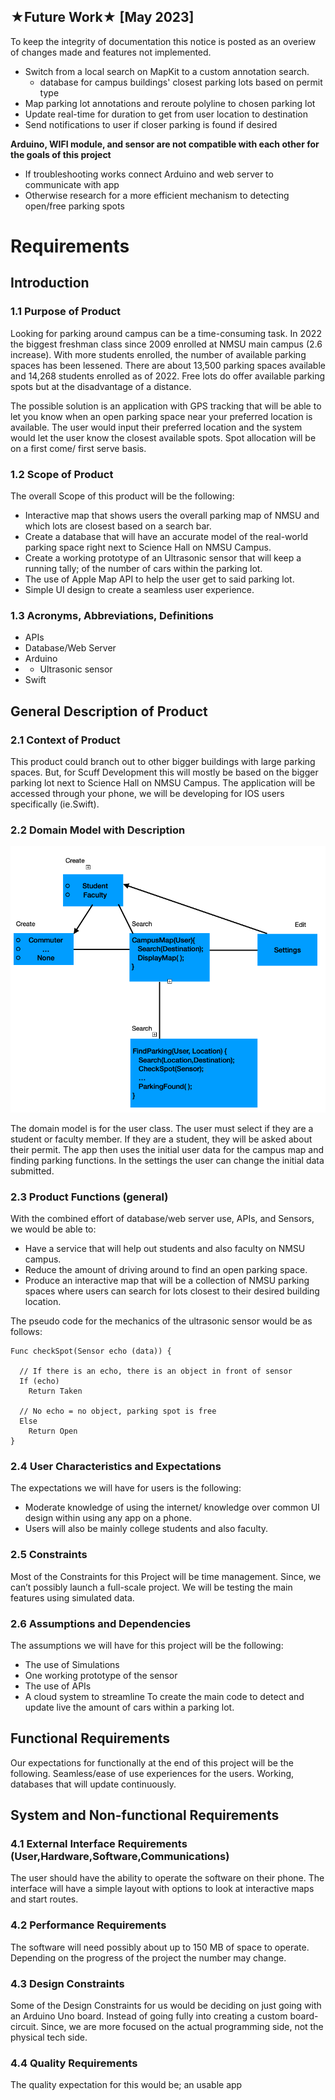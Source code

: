 ## ★Future Work★ [May 2023]
To keep the integrity of documentation this notice is posted as an overiew of changes made and features not implemented.

* Switch from a local search on MapKit to a custom annotation search. 
    * database for campus buildings' closest parking lots based on permit type
* Map parking lot annotations and reroute polyline to chosen parking lot 
* Update real-time for duration to get from user location to destination 
* Send notifications to user if closer parking is found if desired 

**Arduino, WIFI module, and sensor are not compatible with each other for the goals of this project**
* If troubleshooting works connect Arduino and web server to communicate with app 
* Otherwise research for a more efficient mechanism to detecting open/free parking spots

# Requirements

## Introduction
### 1.1 Purpose of Product
Looking for parking around campus can be a time-consuming task. In 2022 the biggest freshman class since 2009 enrolled at NMSU main campus (2.6 increase). With more students enrolled, the number of available parking spaces has been lessened. There are about 13,500 parking spaces available and 14,268 students enrolled as of 2022. Free lots do offer available parking spots but at the disadvantage of a distance. 

The possible solution is an application with GPS tracking that will be able to let you know when an open parking space near your preferred location is available. The user would input their preferred location and the system would let the user know the closest available spots. Spot allocation will be on a first come/ first serve basis.

### 1.2 Scope of Product
The overall Scope of this product will be the following: 
* Interactive map that shows users the overall parking map of NMSU and which lots are closest based on a search bar. 
* Create a database that will have an accurate model of the real-world parking space right next to Science Hall on NMSU Campus.
* Create a working prototype of an Ultrasonic sensor that will keep a running tally; of the number of cars within the parking lot.
* The use of Apple Map API to help the user get to said parking lot.
* Simple UI design to create a seamless user experience.

### 1.3 Acronyms, Abbreviations, Definitions
- APIs 
- Database/Web Server
- Arduino 
- - Ultrasonic sensor 
- Swift 

## General Description of Product
### 2.1 Context of Product
This product could branch out to other bigger buildings with large parking spaces. But, for Scuff Development this will mostly be based on the bigger parking lot next to Science Hall on NMSU Campus. The application will be accessed through your phone, we will be developing for IOS users specifically (ie.Swift). 

### 2.2 Domain Model with Description
![Domain Model](images/DM.png)

The domain model is for the user class. The user must select if they are a student or faculty member. If they are a student, they will be asked about their permit. The app then uses the initial user data for the campus map and finding parking functions. In the settings the user can change the initial data submitted. 

### 2.3 Product Functions (general)
With the combined effort of database/web server use, APIs, and Sensors, we would be able to:
* Have a service that will help out students and also faculty on NMSU campus. 
* Reduce the amount of driving around to find an open parking space.
* Produce an interactive map that will be a collection of NMSU parking spaces where users can search for lots closest to their desired building location. 

The pseudo code for the mechanics of the ultrasonic sensor would be as follows:

```
Func checkSpot(Sensor echo (data)) {
  
  // If there is an echo, there is an object in front of sensor
  If (echo)
    Return Taken
  
  // No echo = no object, parking spot is free
  Else
    Return Open
}
```

### 2.4 User Characteristics and Expectations
The expectations we will have for users is the following:
* Moderate knowledge of using the internet/ knowledge over common UI design within using any app on a phone.
* Users will also be mainly college students and also faculty. 

### 2.5 Constraints
Most of the Constraints for this Project will be time management. Since, we can’t possibly launch a full-scale project. We will be testing the main features using simulated data.    

### 2.6 Assumptions and Dependencies
The assumptions we will have for this project will be the following: 
* The use of Simulations
* One working prototype of the sensor
* The use of APIs 
* A cloud system to streamline 
To create the main code to detect and update live the amount of cars within a parking lot.  

## Functional Requirements
Our expectations for functionally at the end of this project will be the following. Seamless/ease of use experiences for the users. Working, databases that will update continuously. 

## System and Non-functional Requirements
### 4.1 External Interface Requirements (User,Hardware,Software,Communications)
The user should have the ability to operate the software on their phone. The interface will have a simple layout with options to look at interactive maps and start routes. 

### 4.2 Performance Requirements
The software will need possibly about up to 150 MB of space to operate. Depending on the progress of the project the number may change. 

### 4.3 Design Constraints
Some of the Design Constraints for us would be deciding on just going with an Arduino Uno board. Instead of going fully into creating a custom board-circuit. Since, we are more focused on the actual programming side, not the physical tech side.

### 4.4 Quality Requirements
The quality expectation for this would be; an usable app

